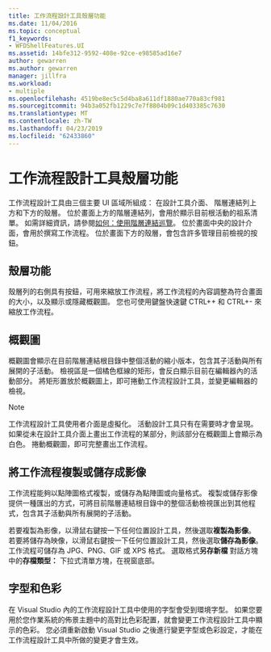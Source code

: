 ```yaml
---
title: 工作流程設計工具殼層功能
ms.date: 11/04/2016
ms.topic: conceptual
f1_keywords:
- WFDShellFeatures.UI
ms.assetid: 14bfe312-9592-408e-92ce-e98585ad16e7
author: gewarren
ms.author: gewarren
manager: jillfra
ms.workload:
- multiple
ms.openlocfilehash: 4519be8ec5c5d4ba8a611df1880ae770a83cf981
ms.sourcegitcommit: 94b3a052fb1229c7e7f8804b09c1d403385c7630
ms.translationtype: MT
ms.contentlocale: zh-TW
ms.lasthandoff: 04/23/2019
ms.locfileid: "62433860"
---
```

# <a name="workflow-designer-shell-features"></a>工作流程設計工具殼層功能

工作流程設計工具由三個主要 UI 區域所組成： 在設計工具介面、 階層連結列上方和下方的殼層。 位於畫面上方的階層連結列，會用於顯示目前根活動的祖系清單。 如需詳細資訊，請參閱[如何：使用階層連結巡覽](../workflow-designer/how-to-use-breadcrumb-navigation.md)。 位於畫面中央的設計介面，會用於撰寫工作流程。 位於畫面下方的殼層，會包含許多管理目前檢視的按鈕。

## <a name="shell-features"></a>殼層功能
 殼層列的右側具有按鈕，可用來縮放工作流程，將工作流程的內容調整為符合畫面的大小，以及顯示或隱藏概觀圖。 您也可使用鍵盤快速鍵 CTRL++ 和 CTRL+- 來縮放工作流程。

## <a name="overview-map"></a>概觀圖
 概觀圖會顯示在目前階層連結根目錄中整個活動的縮小版本，包含其子活動與所有展開的子活動。 檢視區是一個橘色框線的矩形，會反白顯示目前在編輯器內的活動部分。 將矩形置放於概觀圖上，即可捲動工作流程設計工具，並變更編輯器的檢視。

> [!NOTE]
> 工作流程設計工具使用者介面是虛擬化。 活動設計工具只有在需要時才會呈現。 如果從未在設計工具介面上畫出工作流程的某部分，則該部分在概觀圖上會顯示為白色。 捲動概觀圖，即可完整畫出工作流程。

## <a name="copying-or-saving-workflows-as-images"></a>將工作流程複製或儲存成影像
 工作流程能夠以點陣圖格式複製，或儲存為點陣圖或向量格式。 複製或儲存影像提供一種匯出的方式，可將目前階層連結根目錄中的整個活動檢視匯出到其他程式，包含其子活動與所有展開的子活動。

 若要複製為影像，以滑鼠右鍵按一下任何位置設計工具，然後選取**複製為影像**。 若要將儲存為映像，以滑鼠右鍵按一下任何位置設計工具，然後選取**儲存為影像**。 工作流程可儲存為 JPG、PNG、GIF 或 XPS 格式。 選取格式**另存新檔** 對話方塊中的**存檔類型：** 下拉式清單方塊，在視窗底部。

## <a name="fonts-and-colors"></a>字型和色彩

在 Visual Studio 內的工作流程設計工具中使用的字型會受到環境字型。 如果您要用於您作業系統的佈景主題中的高對比色彩配置，就會變更工作流程設計工具中顯示的色彩。 您必須重新啟動 Visual Studio 之後進行變更字型或色彩設定，才能在工作流程設計工具中所做的變更才會生效。